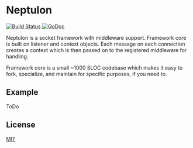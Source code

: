 Neptulon
========

[![Build Status](https://travis-ci.org/nbusy/neptulon.svg?branch=master)](https://travis-ci.org/nbusy/neptulon) [![GoDoc](https://godoc.org/github.com/nbusy/neptulon?status.svg)](https://godoc.org/github.com/nbusy/neptulon)

Neptulon is a socket framework with middleware support. Framework core is built on listener and context objects. Each message on each connection creates a context which is then passed on to the registered middleware for handling.

Framework core is a small ~1000 SLOC codebase which makes it easy to fork, specialize, and maintain for specific purposes, if you need to.

Example
-------

ToDo

License
-------

[MIT](LICENSE)
